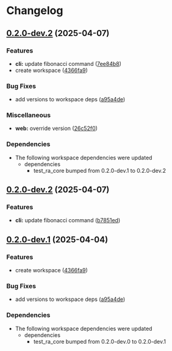# Changelog

## [0.2.0-dev.2](https://github.com/holochain/test-release-automation/compare/my-cli-v0.2.0-dev.2...my-cli-v0.2.0-dev.2) (2025-04-07)


### Features

* **cli:** update fibonacci command ([7ee84b8](https://github.com/holochain/test-release-automation/commit/7ee84b8ee00d3fb5bb6419c28f5b8dbc784a5ce0))
* create workspace ([4366fa9](https://github.com/holochain/test-release-automation/commit/4366fa9bce75da0ba42d765030075b8153f609c7))


### Bug Fixes

* add versions to workspace deps ([a95a4de](https://github.com/holochain/test-release-automation/commit/a95a4dea1c7fcedf6f2e292f0b4cf1405fddc30e))


### Miscellaneous

* **web:** override version ([26c52f0](https://github.com/holochain/test-release-automation/commit/26c52f0cdc3d03d54f9f6cb3db948f933da97c0a))


### Dependencies

* The following workspace dependencies were updated
  * dependencies
    * test_ra_core bumped from 0.2.0-dev.1 to 0.2.0-dev.2

## [0.2.0-dev.2](https://github.com/holochain/test-release-automation/compare/my-cli-v0.2.0-dev.1...my-cli-v0.2.0-dev.2) (2025-04-07)


### Features

* **cli:** update fibonacci command ([b7851ed](https://github.com/holochain/test-release-automation/commit/b7851ed47b425c9bbcb194d3d5c4901423c4fcd0))

## [0.2.0-dev.1](https://github.com/holochain/test-release-automation/compare/my-cli-v0.2.0-dev.0...my-cli-v0.2.0-dev.1) (2025-04-04)


### Features

* create workspace ([4366fa9](https://github.com/holochain/test-release-automation/commit/4366fa9bce75da0ba42d765030075b8153f609c7))


### Bug Fixes

* add versions to workspace deps ([a95a4de](https://github.com/holochain/test-release-automation/commit/a95a4dea1c7fcedf6f2e292f0b4cf1405fddc30e))


### Dependencies

* The following workspace dependencies were updated
  * dependencies
    * test_ra_core bumped from 0.2.0-dev.0 to 0.2.0-dev.1
